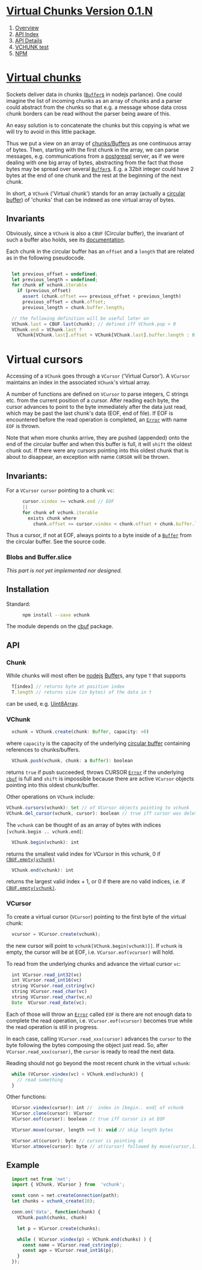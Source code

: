 <a id="Top" href="#Top"/>

# Virtual Chunks Version 0.1.N


1. [Overview](#Overview)
2. [API Index](vchunk.md)
3. [API Details](vchunk.md#module_VCHUNK)
4. [VCHUNK test](vchunk-test.md)
5. [NPM](https://www.npmjs.com/package/@dvermeir/vchunk)

<a id="Overview" href="#Top">

# Virtual chunks 

</a>

Sockets deliver data in chunks ([`Buffer`s](https://nodejs.org/api/buffer.html#buffer_buffer) in nodejs parlance). One could imagine the list of incoming
chunks as an array of chunks and a parser could abstract
from the chunks so that e.g. a message whose data cross chunk borders can
be read without the parser being aware of this.

An easy solution is to concatenate the chunks but this copying is what we will
try to avoid in this little package.

Thus we put a view on an array of
[chunks/Buffers](https://nodejs.org/api/buffer.html#buffer_buffer)
as one
continuous array of bytes. Then, starting with the first chunk in the array, we
can parse messages, e.g. communications from a
[postgresql](https://www.postgresql.org/docs/9.6/static/protocol-message-formats.html) server, as if we were
dealing with one big array of bytes, abstracting from the fact that those bytes
may be spread over several
[`Buffer`s](https://nodejs.org/api/buffer.html#buffer_buffer). E.g. a 32bit integer could have 2 bytes 
at the end of one chunk and the rest at the beginning of the next chunk.

In short, a `VChunk` ('Virtual chunk') stands for an array (actually a [circular
buffer](https://github.com/age-bijkaart/cbuf/blob/master/README.md)) of 'chunks' that can be indexed as one virtual array of bytes.

## Invariants

Obviously, since a `VChunk` is also a `CBUF` (Circular buffer), the
invariant of 
such a buffer also holds, see its
[documentation](https://github.com/age-bijkaart/cbuf/blob/master/README.md).

Each chunk in the circular buffer has an `offset` and a `length` that
are related as in the following pseudocode.

```javascript

  let previous_offset = undefined;
  let previous_length = undefined;
  for chunk of vchunk.iterable 
    if (previous_offset)
      assert (chunk.offset === previous_offset + previous_length)
      previous_offset = chunk.offset;
      previous_length = chunk.buffer.length;

  // the following definition will be useful later on
  VChunk.last = CBUF.last(chunk); // defined iff VChunk.pop > 0
  VChunk.end = VChunk.last ?
    VChunk[VChunk.last].offset + VChunk[VChunk.last].buffer.length : 0;
```
# Virtual cursors

Accessing of a `VChunk` goes through a `VCursor` ('Virtual Cursor'). A
`VCursor`
maintains an index in the associated `VChunk`'s virtual array. 

A number of functions are defined on `VCursor` to parse integers,
C strings etc. from the current position of a cursor.
After reading each byte, the cursor advances to point 
to the byte immediately after the data just read, which may be past the last
chunk's data (EOF, end of file).
If EOF is encountered before the read operation is completed, an
[`Error`](https://nodejs.org/api/errors.html#errors_class_error) with name `EOF` is thrown.

Note that when more chunks arrive, they are pushed (appended) onto the end
of the circular buffer and
when this buffer is full, it will `shift` the oldest chunk out. 
If there were any
cursors pointing into this oldest chunk that is about to disappear, an
exception with name `CURSOR` will be thrown.

## Invariants:
For a `VCursor` `cursor` pointing to a chunk `vc`:
```javascript
      cursor.vindex >= vchunk.end // EOF 
      || 
      for chunk of vchunk.iterable 
        exists chunk where
          chunk.offset <= cursor.vindex < chunk.offset + chunk.buffer.length
```
Thus a cursor, if not at EOF, always points to a byte inside of a
[`Buffer`](https://nodejs.org/api/buffer.html#buffer_buffer) from the circular buffer. See the source code.

### Blobs and Buffer.slice

*This part is not yet implemented nor designed.*

## Installation

Standard: 
```bash
      npm install --save vchunk
```

The module depends on the [cbuf](https://www.npmjs.com/package/@dvermeir/cbuf) package.

## API

### Chunk

While chunks will
most often be [nodejs](https://nodejs.org/en/) [Buffer](https://nodejs.org/api/buffer.html)s, 
any type `T` that supports
```javascript
  T[index] // returns byte at position index
  T.length // returns size (in bytes) of the data in t
```
can be used, e.g.
[Uint8Array](https://developer.mozilla.org/en-US/docs/Web/JavaScript/Reference/Global_Objects/Uint8Array).

### VChunk
```javascript
  vchunk = VChunk.create(chunk: Buffer, capacity: >0) 
```
where `capacity` is the capacity of the underlying 
[circular buffer](https://github.com/age-bijkaart/cbuf/blob/master/README.md)
containing references to chunks/buffers.

```javascript
  VChunk.push(vchunk, chunk: a Buffer): boolean 
```
returns `true` if push succeeded, throws CURSOR
[`Error`](https://nodejs.org/api/errors.html#errors_class_error) if the underlying
[`cbuf`](https://github.com/age-bijkaart/cbuf/blob/master/README.md)
is full and `shift` is impossible because there are active `VCursor`
objects pointing into this oldest chunk/buffer.
  
Other operations on `VChunk` include:
```javascript
VChunk.cursors(vchunk): Set // of VCursor objects pointing to vchunk
VChunk.del_cursor(vchunk, cursor): boolean // true iff cursor was deleted 
```
The `vchunk` can be thought of as an array of bytes with indices 
`[vchunk.begin .. vchunk.end[`:
```javascript
  VChunk.begin(vchunk): int
```
returns the smallest valid index for VCursor in this vchunk,
0 if 
[`CBUF.empty(vchunk)`](https://github.com/age-bijkaart/cbuf/blob/master/README.md)
```javascript
  VChunk.end(vchunk): int
```
returns the largest valid index + 1, or 0 if there are no valid indices,
i.e. if
[`CBUF.empty(vchunk)`](https://github.com/age-bijkaart/cbuf/blob/master/README.md).

### VCursor

To create a virtual cursor (`VCursor`) pointing to the first byte
of the virtual chunk:

```javascript
  vcursor = VCursor.create(vchunk);
```
the new cursor will point to `vchunk[VChunk.begin(vchunk)]]`. If `vchunk` is
empty, the cursor will be at EOF, i.e. `VCursor.eof(vcursor)` will hold.

To read from the underlying chunks and advance the virtual cursor `vc`:
```javascript
  int VCursor.read_int32(vc)
  int VCursor.read_int16(vc)
  string VCursor.read_cstring(vc)
  string VCursor.read_char(vc)
  string VCursor.read_char(vc,n) 
  Date  VCursor.read_date(vc);
```
Each of those will throw an
[`Error`](https://nodejs.org/api/errors.html#errors_class_error)
called `EOF` is there are not
enough data to complete the read operation, i.e. `VCursor.eof(vcursor)`
becomes true while the read operation is still in progress.

In each case, calling `VCursor.read_xxx(cursor)` advances the `cursor` to
the byte
following the bytes composing the object just read.
So, after `VCursor.read_xxx(cursor)`, the `cursor` is ready 
to read the next data.

Reading should not go beyond the most recent chunk in the virtual `vchunk`:
```javascript
  while (VCursor.vindex(vc) < VChunk.end(vchunk)) {
    // read something
  }
```
Other functions:
```javascript
  VCursor.vindex(cursor): int //  index in [begin.. end[ of vchunk
  VCursor.clone(cursor): VCursor
  VCursor.eof(cursor): boolean // true iff cursor is at EOF

  VCursor.move(cursor, length >=0 ): void // skip length bytes

  VCursor.at(cursor): byte // cursor is pointing at
  VCursor.atmove(cursor): byte // at(cursor) followed by move(cursor,1)
```

## Example

```javascript
  import net from 'net';
  import { VChunk, VCursor } from  'vchunk';

  const conn = net.createConnection(path);
  let chunks = vchunk_create(10);

  conn.on('data', function(chunk) {
    VChunk.push(chunks, chunk)

    let p = VCursor.create(chunks);

    while ( VCursor.vindex(p) < VChunk.end(chunks) ) {
      const name = VCursor.read_cstring(p);
      const age = VCursor.read_int16(p); 
    }
  });
```
